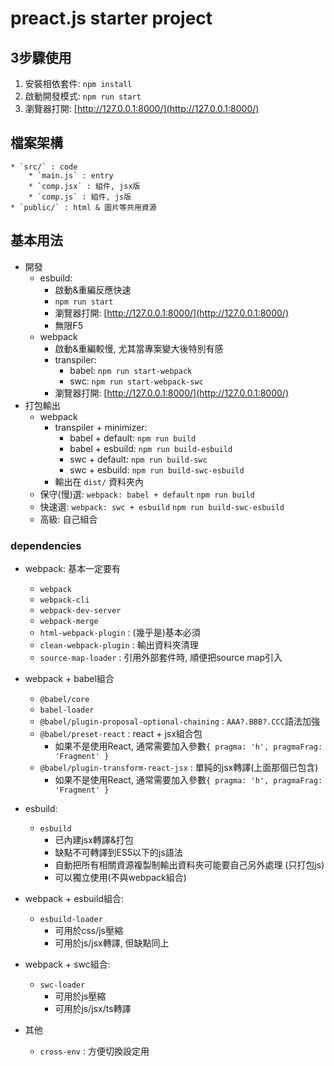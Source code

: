 # preact.js starter project

## 3步驟使用

1. 安裝相依套件: `npm install`
2. 啟動開發模式: `npm run start`
3. 瀏覽器打開: [http://127.0.0.1:8000/](http://127.0.0.1:8000/)

## 檔案架構
	* `src/` : code
		* `main.js` : entry
		* `comp.jsx` : 組件, jsx版
		* `comp.js` : 組件, js版
	* `public/` : html & 圖片等共用資源

## 基本用法

* 開發
	* esbuild:
		* 啟動&重編反應快速
		* `npm run start`
		* 瀏覽器打開: [http://127.0.0.1:8000/](http://127.0.0.1:8000/)
		* 無限F5
	* webpack
		* 啟動&重編較慢, 尤其當專案變大後特別有感
		* transpiler:
			* babel: `npm run start-webpack`
			* swc: `npm run start-webpack-swc`
		* 瀏覽器打開: [http://127.0.0.1:8000/](http://127.0.0.1:8000/)
* 打包輸出
	* webpack
		* transpiler + minimizer:
			* babel + default: `npm run build`
			* babel + esbuild: `npm run build-esbuild`
			* swc + default: `npm run build-swc`
			* swc + esbuild: `npm run build-swc-esbuild`
		* 輸出在 `dist/` 資料夾內
	* 保守(慢)選: `webpack: babel + default` `npm run build`
	* 快速選: `webpack: swc + esbuild` `npm run build-swc-esbuild`
	* 高級: 自己組合


### dependencies

* webpack: 基本一定要有
	* `webpack`
	* `webpack-cli`
	* `webpack-dev-server`
	* `webpack-merge`
	* `html-webpack-plugin` : (幾乎是)基本必須
	* `clean-webpack-plugin` : 輸出資料夾清理
	* `source-map-loader` : 引用外部套件時, 順便把source map引入

* webpack + babel組合
	* `@babel/core`
	* `babel-loader`
	* `@babel/plugin-proposal-optional-chaining` : `AAA?.BBB?.CCC`語法加強
	* `@babel/preset-react` : react + jsx組合包
		* 如果不是使用React, 通常需要加入參數`{ pragma: 'h', pragmaFrag: 'Fragment' }`
	* `@babel/plugin-transform-react-jsx` : 單純的jsx轉譯(上面那個已包含)
		* 如果不是使用React, 通常需要加入參數`{ pragma: 'h', pragmaFrag: 'Fragment' }`

* esbuild:
	* `esbuild`
		* 已內建jsx轉譯&打包
		* 缺點不可轉譯到ES5以下的js語法
		* 自動把所有相關資源複製制輸出資料夾可能要自己另外處理 (只打包js)
		* 可以獨立使用(不與webpack組合)

* webpack + esbuild組合:
	* `esbuild-loader`
		* 可用於css/js壓縮
		* 可用於js/jsx轉譯, 但缺點同上

* webpack + swc組合:
	* `swc-loader`
		* 可用於js壓縮
		* 可用於js/jsx/ts轉譯

* 其他
	* `cross-env` : 方便切換設定用
